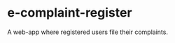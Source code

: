 # e-complaint-register
A web-app where registered users file their complaints.

<!-- I will make your project great again -->
